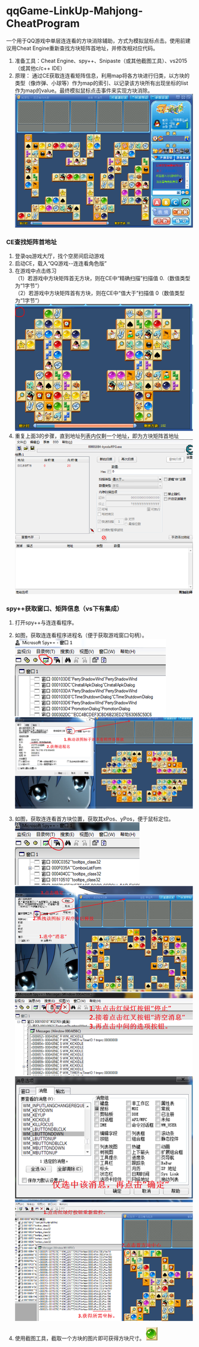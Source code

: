 # qqGame-LinkUp-Mahjong-CheatProgram
一个用于QQ游戏中单层连连看的方块消除辅助，方式为模拟鼠标点击。使用前建议用Cheat Engine重新查找方块矩阵首地址，并修改相对应代码。
1. 准备工具：Cheat Engine、spy++、Snipaste（或其他截图工具）、vs2015（或其他c/c++ IDE）
2. 原理： 通过CE获取连连看矩阵信息，利用map将各方块进行归类，以方块的类型（像炸弹、小球等）作为map的索引、以记录该方块所有出现坐标的list作为map的value。最终模拟鼠标点击事件来实现方块消除。
![image](https://github.com/Gaveu/qqGame-LinkUp-Mahjong-CheatProgram/blob/master/LLKfuzhu/picture/01.png)


### CE查找矩阵首地址
1. 登录qq游戏大厅，找个空房间启动游戏
2. 启动CE，载入“QQ游戏--连连看角色版”
3. 在游戏中点击练习</br>
（1）若游戏中方块矩阵首无方块，则在CE中“精确扫描”扫描值 0.（数值类型为“1字节”）</br>
（2）若游戏中方块矩阵首有方块，则在CE中“值大于”扫描值 0（数值类型为“1字节”）</br>
![image](https://github.com/Gaveu/qqGame-LinkUp-Mahjong-CheatProgram/blob/master/LLKfuzhu/picture/02.png)
4. 重复上面3的步骤，直到地址列表内仅剩一个地址，即为方块矩阵首地址
![image](https://github.com/Gaveu/qqGame-LinkUp-Mahjong-CheatProgram/blob/master/LLKfuzhu/picture/03.png)

### spy++获取窗口、矩阵信息（vs下有集成）
1. 打开spy++与连连看程序。
2. 如图，获取连连看程序进程名（便于获取游戏窗口句柄）。
![image](https://github.com/Gaveu/qqGame-LinkUp-Mahjong-CheatProgram/blob/master/LLKfuzhu/picture/04.png)
![image](https://github.com/Gaveu/qqGame-LinkUp-Mahjong-CheatProgram/blob/master/LLKfuzhu/picture/05.png)


3. 如图，获取连连看首方块位置，获取其xPos、yPos，便于鼠标定位。
![image](https://github.com/Gaveu/qqGame-LinkUp-Mahjong-CheatProgram/blob/master/LLKfuzhu/picture/06.png)
![image](https://github.com/Gaveu/qqGame-LinkUp-Mahjong-CheatProgram/blob/master/LLKfuzhu/picture/07.png)
![image](https://github.com/Gaveu/qqGame-LinkUp-Mahjong-CheatProgram/blob/master/LLKfuzhu/picture/08.png)
![image](https://github.com/Gaveu/qqGame-LinkUp-Mahjong-CheatProgram/blob/master/LLKfuzhu/picture/09.png)
![image](https://github.com/Gaveu/qqGame-LinkUp-Mahjong-CheatProgram/blob/master/LLKfuzhu/picture/10.png)


4. 使用截图工具，截取一个方块的图片即可获得方块尺寸。
![image](https://github.com/Gaveu/qqGame-LinkUp-Mahjong-CheatProgram/blob/master/LLKfuzhu/picture/11.png)
